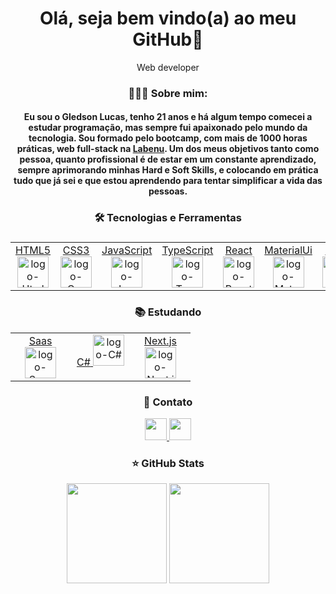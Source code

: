 <h1 align="center">Olá, seja bem vindo(a) ao meu GitHub👋</h1>

<p align="center">Web developer</p>

<h3 align="center">👨🏻‍💻 Sobre mim:</h3>

<h4 align="center">
<strong>
Eu sou o Gledson Lucas, tenho 21 anos e há algum tempo comecei a estudar programação, mas sempre fui apaixonado pelo mundo da tecnologia. Sou formado pelo bootcamp, com mais de 1000 horas práticas, web full-stack na <a href="https://www.labenu.com.br">Labenu</a>. Um dos meus objetivos tanto como pessoa, quanto profissional é de estar em um constante aprendizado, sempre aprimorando minhas Hard e Soft Skills, e colocando em prática tudo que já sei e que estou aprendendo para tentar simplificar a vida das pessoas.
</strong>
<h4>
 
<h3 align="center">🛠 Tecnologias e Ferramentas<h3/>

<table width="320px" align="center">
  <tbody valign="top">
    <tr>
      <td width="80px" align="center">
        <a href="https://developer.mozilla.org/pt-BR/docs/Web/HTML">
          <span>HTML5</span>
          <img height="50px" alt="logo-Html" src="https://cdn.jsdelivr.net/gh/devicons/devicon/icons/html5/html5-original.svg" />
        </a>
      </td>
      <td width="80px" align="center">
        <a href="https://developer.mozilla.org/pt-BR/docs/Web/CSS">
          <span>CSS3</span>
          <img height="50px" alt="logo-Css" src="https://cdn.jsdelivr.net/gh/devicons/devicon/icons/css3/css3-original.svg" />
        </a>
      </td>
      <td width="80px" align="center">
        <a href="https://developer.mozilla.org/pt-BR/docs/Web/JavaScript">
          <span>JavaScript</span>
          <img height="50px" alt="logo-JavaScript" src="https://cdn.jsdelivr.net/gh/devicons/devicon/icons/javascript/javascript-original.svg" />
        </a>
      </td>
      <td width="80px" align="center">
        <a href="https://www.typescriptlang.org/docs/">
          <span>TypeScript</span>
          <img height="50px" alt="logo-TypeScript" src="https://cdn.jsdelivr.net/gh/devicons/devicon/icons/typescript/typescript-original.svg" />
        </a>
      </td>
      <td width="80px" align="center">
        <a href="https://pt-br.reactjs.org/docs/getting-started.html">
          <span>React</span>
          <img height="50px" alt="logo-React" src="https://cdn.jsdelivr.net/gh/devicons/devicon/icons/react/react-original.svg" />
        </a>
      </td>
      <td width="80px" align="center">
        <a href="https://mui.com/pt/material-ui/getting-started/overview/">
          <span>MaterialUi</span>
          <img height="50px" alt="logo-MaterialUi" src="https://cdn.jsdelivr.net/gh/devicons/devicon/icons/materialui/materialui-original.svg" />
        </a>
      </td>
      <td width="80px" align="center">
        <a href="https://nodejs.org/en/docs/">
          <span>Node</span>
          <img height="50px" alt="logo-Node" src="https://cdn.jsdelivr.net/gh/devicons/devicon/icons/nodejs/nodejs-original.svg" />
        </a>
      </td>
      <td width="80px" align="center">
        <a href="https://dev.mysql.com/doc/">
          <span>MySql</span>
          <img height="50px" alt="logo-MySql" src="https://cdn.jsdelivr.net/gh/devicons/devicon/icons/mysql/mysql-original.svg" target="_blank" />
        </a>
      </td>
      <td width="80px" align="center">
        <a href="https://jestjs.io/pt-BR/docs/getting-started">
          <span>Jest</span>
          <img height="45px" alt="logo-Jest" src="https://cdn.jsdelivr.net/gh/devicons/devicon/icons/jest/jest-plain.svg" />
        </a>
      </td>
    </tr>
  </tbody>
</table> 


<h3 align="center">📚 Estudando</h3>

<table width="320px" align="center">
  <tbody valign="top">
    <tr>
      <td width="80px" align="center">
        <a href="https://sass-lang.com/documentation/">
          <span>Saas</span>
          <img height="50px" alt="logo-Saas" src="https://cdn.jsdelivr.net/gh/devicons/devicon/icons/sass/sass-original.svg" />
        </a>
      </td>
      <td width="80px" align="center">
        <a href="https://docs.microsoft.com/pt-br/dotnet/csharp/">
          <span>C#</span>
          <img height="50px" alt="logo-C#" src="https://cdn.jsdelivr.net/gh/devicons/devicon/icons/csharp/csharp-original.svg" />
        </a>
      </td>
      <td width="80px" align="center">
        <a href="https://nextjs.org">
          <span>Next.js</span>
          <img height="50px" alt="logo-Next.js" src="https://cdn.jsdelivr.net/gh/devicons/devicon/icons/nextjs/nextjs-original.svg" />
        </a>
      </td> 
    </tr>
  </tbody>
</table> 


<h3 align="center">📧 Contato</h3>

<div align="center">
  <a href="mailto:gledsonlucas111@gmail.com">
    <img height="35px" src="https://img.shields.io/badge/Gmail-D14836?style=for-the-badge&logo=gmail&logoColor=white"/>
  </a>
  <a href="https://www.linkedin.com/in/gledson-lucas-1b5873166/">
    <img height="35px" src="https://img.shields.io/badge/LinkedIn-0077B5?style=for-the-badge&logo=linkedin&logoColor=white" />
  </a>
 </div>
 
 
<div>
 <h3 align="center">⭐ GitHub Stats</h3>
  <div align="center">
  <img height="160em" src="https://github-readme-stats.vercel.app/api?username=gledsonlucas111&show_icons=true&theme=radical&include_all_commits=true&count_private=true"/>
  
  <img height="160em" src="https://github-readme-stats.vercel.app/api/top-langs/?username=gledsonlucas111&layout=compact&langs_count=7&theme=radical"/>
 </div>
</div>
 
 ##

